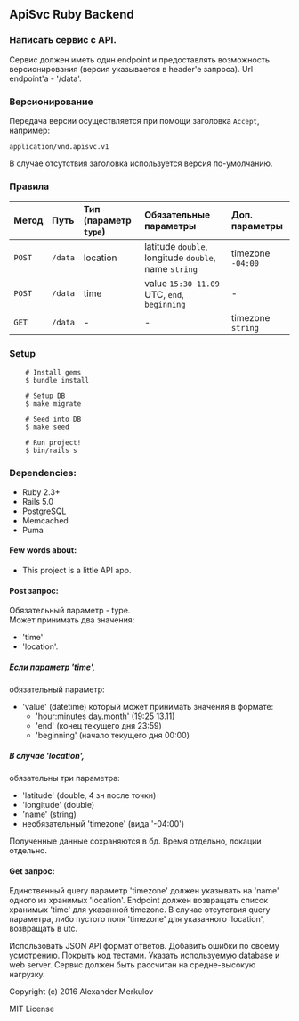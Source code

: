 ## ApiSvc Ruby Backend

### Написать сервис с API.
Сервис должен иметь один endpoint и предоставлять возможность версионирования (версия указывается в header'e запроса).
Url endpoint'a - '/data'.

### Версионирование

Передача версии осуществляется при помощи заголовка `Accept`, например:

`application/vnd.apisvc.v1`

В случае отсутствия заголовка используется версия по-умолчанию.

### Правила

Метод           | Путь              | Тип (параметр `type`) | Обязательные параметры | Доп. параметры |
:----------------|:------------------|:-------| :-------------------- | :----------- |
`POST` | `/data` | location | latitude `double`, longitude `double`, name `string` | timezone `-04:00` |
`POST` | `/data` | time | value `15:30 11.09` UTC, `end`, `beginning` | - |
`GET` | `/data` | - | - | timezone `string` |

### Setup

        # Install gems
        $ bundle install

        # Setup DB
        $ make migrate

        # Seed into DB
        $ make seed
        
        # Run project!
        $ bin/rails s     
                    
### Dependencies:

- Ruby 2.3+
- Rails 5.0
- PostgreSQL
- Memcached
- Puma

#### Few words about:
- This project is a little API app.

#### Post запрос:
Обязательный параметр - type.  
Может принимать два значения: 
- 'time'
- 'location'.

##### Если параметр 'time', 
обязательный параметр: 

- 'value' (datetime)
    который может принимать значения в формате:
    - 'hour:minutes day.month' (19:25 13.11)
    - 'end' (конец текущего дня 23:59)
    - 'beginning' (начало текущего дня 00:00)

##### В случае 'location', 
обязательны три параметра: 

- 'latitude' (double, 4 зн после точки)
- 'longitude' (double)
- 'name' (string) 
- необязательный 'timezone' (вида '-04:00')

Полученные данные сохраняются в бд.
Время отдельно, локации отдельно.

#### Get запрос:
Единственный query параметр 'timezone' должен указывать на 'name' одного из хранимых 'location'.
Endpoint должен возвращать список хранимых 'time' для указанной timezone.
В случае отсутствия query параметра, либо пустого поля 'timezone' для указанного 'location', возвращать в utc.

Использовать JSON API формат ответов. Добавить ошибки по своему усмотрению. Покрыть код тестами. Указать используемую database и web server.
Сервис должен быть рассчитан на средне-высокую нагрузку.

Copyright (c) 2016 Alexander Merkulov

MIT License
